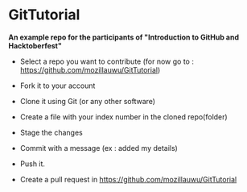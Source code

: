 # GitTutorial
**An example repo for the participants of "Introduction to GitHub and Hacktoberfest"**

- Select a repo you want to contribute 
(for now go to : https://github.com/mozillauwu/GitTutorial)

- Fork it to your account

- Clone it using Git (or any other software)

- Create a file with your index number in the cloned repo(folder)

- Stage the changes

- Commit with a message (ex : added my details)

- Push it.

- Create a pull request in https://github.com/mozillauwu/GitTutorial  
